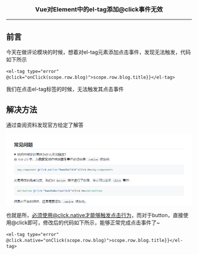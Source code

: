 ### <center>Vue对Element中的el-tag添加@click事件无效
***
## 前言

今天在做评论模块的时候，想着对el-tag元素添加点击事件，发现无法触发，代码如下所示

```
<el-tag type="error" @click="onClick(scope.row.blog)">scope.row.blog.title}}</el-tag>
```

我们在点击el-tag标签的时候，无法触发其点击事件

## 解决方法

通过查阅资料发现官方给定了解答

![image-20200120181142461](images/image-20200120181142461.png)

也就是所，必须使用@click.native才能够触发点击行为，而对于button，直接使用@click即可，修改后的代码如下所示，能够正常完成点击事件了~

```
<el-tag type="error" @click.native="onClick(scope.row.blog)">scope.row.blog.title}}</el-tag>
```

